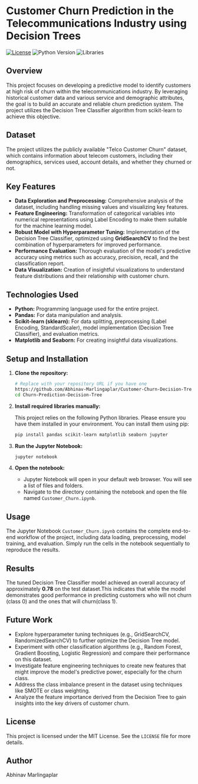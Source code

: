 # Customer Churn Prediction in the Telecommunications Industry using Decision Trees

[![License](https://img.shields.io/badge/License-MIT-yellow.svg)](https://opensource.org/licenses/MIT)
![Python Version](https://img.shields.io/badge/Python-3.x-blue.svg)
![Libraries](https://img.shields.io/badge/Libraries-Pandas%2CSklearn%2CMatplotlib%2CSeaborn-brightgreen.svg)

## Overview

This project focuses on developing a predictive model to identify customers at high risk of churn within the telecommunications industry. By leveraging historical customer data and various service and demographic attributes, the goal is to build an accurate and reliable churn prediction system. The project utilizes the Decision Tree Classifier algorithm from scikit-learn to achieve this objective.

## Dataset

The project utilizes the publicly available "Telco Customer Churn" dataset, which contains information about telecom customers, including their demographics, services used, account details, and whether they churned or not.

## Key Features

* **Data Exploration and Preprocessing:** Comprehensive analysis of the dataset, including handling missing values and visualizing key features.
* **Feature Engineering:** Transformation of categorical variables into numerical representations using Label Encoding to make them suitable for the machine learning model.
* **Robust Model with Hyperparameter Tuning:** Implementation of the Decision Tree Classifier, optimized using **GridSearchCV** to find the best combination of hyperparameters for improved performance.
* **Performance Evaluation:** Thorough evaluation of the model's predictive accuracy using metrics such as accuracy, precision, recall, and the classification report.
* **Data Visualization:** Creation of insightful visualizations to understand feature distributions and their relationship with customer churn.

## Technologies Used

* **Python:** Programming language used for the entire project.
* **Pandas:** For data manipulation and analysis.
* **Scikit-learn (sklearn):** For data splitting, preprocessing (Label Encoding, StandardScaler), model implementation (Decision Tree Classifier), and evaluation metrics.
* **Matplotlib and Seaborn:** For creating insightful data visualizations.

## Setup and Installation

1.  **Clone the repository:**
    ```bash
    # Replace with your repository URL if you have one
    https://github.com/Abhinav-Marlingaplar/Customer-Churn-Decision-Tree.git
    cd Churn-Prediction-Decision-Tree
    ```

2.  **Install required libraries manually:**

    This project relies on the following Python libraries. Please ensure you have them installed in your environment. You can install them using pip:

    ```bash
    pip install pandas scikit-learn matplotlib seaborn jupyter
    ```

3.  **Run the Jupyter Notebook:**
    ```bash
    jupyter notebook
    ```

4.  **Open the notebook:**
    * Jupyter Notebook will open in your default web browser. You will see a list of files and folders.
    * Navigate to the directory containing the notebook and open the file named `Customer_Churn.ipynb`.

## Usage

The Jupyter Notebook `Customer_Churn.ipynb` contains the complete end-to-end workflow of the project, including data loading, preprocessing, model training, and evaluation. Simply run the cells in the notebook sequentially to reproduce the results.

## Results

The tuned Decision Tree Classifier model achieved an overall accuracy of approximately **0.78** on the test dataset.This indicates that while the model demonstrates good performance in predicting customers who will not churn (class 0) and the ones that will churn(class 1).
## Future Work

* Explore hyperparameter tuning techniques (e.g., GridSearchCV, RandomizedSearchCV) to further optimize the Decision Tree model.
* Experiment with other classification algorithms (e.g., Random Forest, Gradient Boosting, Logistic Regression) and compare their performance on this dataset.
* Investigate feature engineering techniques to create new features that might improve the model's predictive power, especially for the churn class.
* Address the class imbalance present in the dataset using techniques like SMOTE or class weighting.
* Analyze the feature importance derived from the Decision Tree to gain insights into the key drivers of customer churn.

## License

This project is licensed under the MIT License. See the `LICENSE` file for more details.

## Author

Abhinav Marlingaplar
